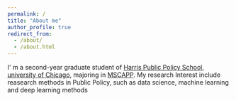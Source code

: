 ```yaml
---
permalink: /
title: "About me"
author_profile: true
redirect_from: 
  - /about/
  - /about.html
---
```


I' m a second-year graduate student of [Harris Public Policy School](https://harris.uchicago.edu/), [university of Chicago](https://www.uchicago.edu/), majoring in [MSCAPP](https://harris.uchicago.edu/academics/degrees/ms-computational-analysis-public-policy-mscapp). My research Interest include reasearch methods in Public Policy, such as data science, machine learning and deep learning methods
